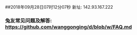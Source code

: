 ##2018年09月28日07时12分07秒 新址: 142.93.167.222
### 兔友常见问题及解答: https://github.com/wanggonging/d/blob/w/FAQ.md
